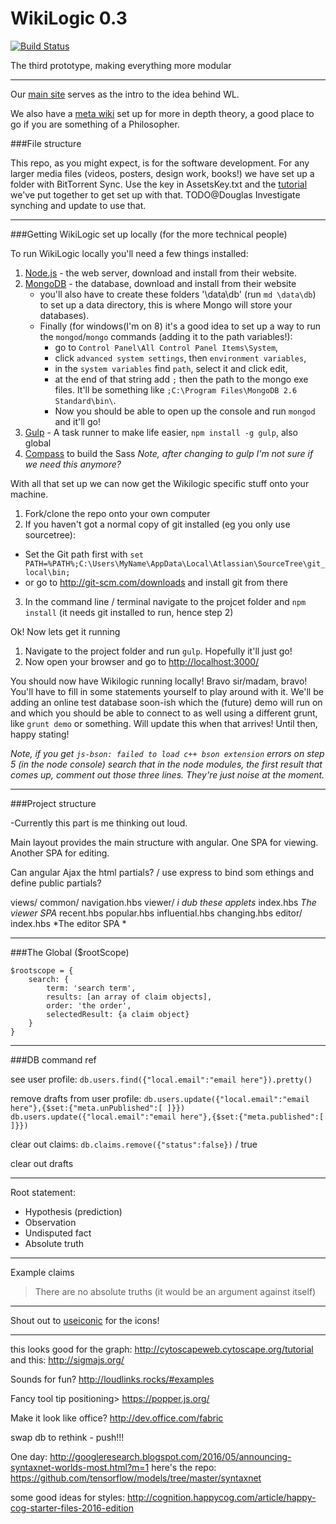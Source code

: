 WikiLogic 0.3
=========

[![Build Status](https://travis-ci.org/WikiLogic/WikiLogic.svg?branch=master)](https://travis-ci.org/WikiLogic/WikiLogic)

The third prototype, making everything more modular

---

Our [main site](http://www.wikilogicfoundation.org/) serves as the intro to the idea behind WL.

We also have a [meta wiki](http://wikilogicfoundation.org/wiki/index.php?title=Main_Page) set up for more in depth theory, a good place to go if you are something of a Philosopher.


###File structure

This repo, as you might expect, is for the software development.
For any larger media files (videos, posters, design work, books!) we have set up a folder with BitTorrent Sync.  Use the key in AssetsKey.txt and the [tutorial](http://wikilogicfoundation.org/wiki/index.php?title=BitTorrentSync) we've put together to get set up with that. TODO@Douglas Investigate synching and update to use that.

---

###Getting WikiLogic set up locally (for the more technical people)

To run WikiLogic locally you'll need a few things installed:

1. [Node.js](http://nodejs.org/) - the web server, download and install from their website.
2. [MongoDB](http://www.mongodb.org/) - the database, download and install from their website 
	* you'll also have to create these folders '\data\db' (run `md \data\db`) to set up a data directory, this is where Mongo will store your databases).
	* Finally (for windows(I'm on 8) it's a good idea to set up a way to run the `mongod`/`mongo` commands (adding it to the path variables!): 
		* go to `Control Panel\All Control Panel Items\System`, 
		* click `advanced system settings`, then `environment variables`, 
		* in the `system variables` find `path`, select it and click edit, 
		* at the end of that string add `;` then the path to the mongo exe files.  It'll be something like `;C:\Program Files\MongoDB 2.6 Standard\bin\`.  
		* Now you should be able to open up the console and run `mongod` and it'll go!
4. [Gulp](http://gulpjs.com/) - A task runner to make life easier, `npm install -g gulp`, also global
5. [Compass](http://compass-style.org/) to build the Sass *Note, after changing to gulp I'm not sure if we need this anymore?*

With all that set up we can now get the Wikilogic specific stuff onto your machine.

1. Fork/clone the repo onto your own computer
2. If you haven't got a normal copy of git installed (eg you only use sourcetree):
 * Set the Git path first with `set PATH=%PATH%;C:\Users\MyName\AppData\Local\Atlassian\SourceTree\git_local\bin;`
 * or go to http://git-scm.com/downloads and install git from there  
3. In the command line / terminal navigate to the projcet folder and `npm install` (it needs git installed to run, hence step 2)


Ok! Now lets get it running

1. Navigate to the project folder and run `gulp`.  Hopefully it'll just go!
3. Now open your browser and go to [http://localhost:3000/](http://localhost:3000/)

You should now have Wikilogic running locally!  Bravo sir/madam, bravo!  You'll have to fill in some statements yourself to play around with it.  We'll be adding an online test database soon-ish which the (future) demo will run on and which you should be able to connect to as well using a different grunt, like `grunt demo` or something.  Will update this when that arrives!  Until then, happy stating!

*Note, if you get `js-bson: failed to load c++ bson extension` errors on step 5 (in the node console) search that in the node modules, the first result that comes up, comment out those three lines.  They're just noise at the moment.*

---

###Project structure

-Currently this part is me thinking out loud.

Main layout provides the main structure with angular. 
One SPA for viewing.
Another SPA for editing.

Can angular Ajax the html partials? / use express to bind som ethings and define public partials?

views/
	common/
		navigation.hbs
	viewer/  *i dub these applets*
		index.hbs *The viewer SPA*
		recent.hbs
		popular.hbs
		influential.hbs
		changing.hbs
	editor/
		index.hbs *The editor SPA *

---

###The Global ($rootScope)

```
$rootscope = {
	search: {
		term: 'search term',
		results: [an array of claim objects],
		order: 'the order',
		selectedResult: {a claim object}
	}
}
```

---

###DB command ref

see user profile:
`db.users.find({"local.email":"email here"}).pretty()`

remove drafts from user profile:
`db.users.update({"local.email":"email here"},{$set:{"meta.unPublished":[ ]}})`
`db.users.update({"local.email":"email here"},{$set:{"meta.published":[ ]}})`

clear out claims:
`db.claims.remove({"status":false})` / true

clear out drafts

---

Root statement:

* Hypothesis (prediction)
* Observation
* Undisputed fact
* Absolute truth

---

Example claims
>There are no absolute truths
(it would be an argument against itself)

---

Shout out to [useiconic](https://useiconic.com/open/) for the icons!

---

this looks good for the graph: http://cytoscapeweb.cytoscape.org/tutorial  
and this: http://sigmajs.org/

Sounds for fun? http://loudlinks.rocks/#examples

Fancy tool tip positioning> https://popper.js.org/

Make it look like office? http://dev.office.com/fabric

swap db to rethink - push!!!

One day: http://googleresearch.blogspot.com/2016/05/announcing-syntaxnet-worlds-most.html?m=1 here's the repo: https://github.com/tensorflow/models/tree/master/syntaxnet

some good ideas for styles: http://cognition.happycog.com/article/happy-cog-starter-files-2016-edition
